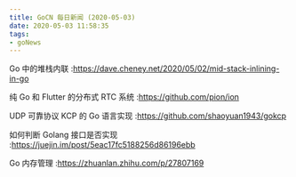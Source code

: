 ```yaml
---
title: GoCN 每日新闻 (2020-05-03)
date: 2020-05-03 11:58:35
tags:
- goNews
---
```

Go 中的堆栈内联 :https://dave.cheney.net/2020/05/02/mid-stack-inlining-in-go

纯 Go 和 Flutter 的分布式 RTC 系统 :https://github.com/pion/ion

UDP 可靠协议 KCP 的 Go 语言实现 :https://github.com/shaoyuan1943/gokcp

如何判断 Golang 接口是否实现 :https://juejin.im/post/5eac17fc5188256d86196ebb

Go 内存管理 :https://zhuanlan.zhihu.com/p/27807169

